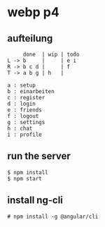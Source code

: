 # webp p4

## aufteilung

```
     done  | wip | todo
L -> b     |     | e i
R -> b c d |     | f
T -> a b g | h   |

a : setup
b : einarbeiten
c : register
d : login
e : friends
f : logout
g : settings
h : chat
i : profile
```

## run the server

```console
$ npm install
$ npm start
```

## install ng-cli

```console
# npm install -g @angular/cli
```

